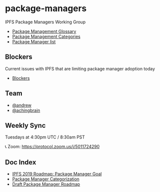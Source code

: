 # package-managers

IPFS Package Managers Working Group

- [Package Management Glossary](glossary.md)
- [Package Management Categories](categories.md)
- [Package Manager list](package-managers)

## Blockers

Current issues with IPFS that are limiting package manager adoption today

- [Blockers](blockers.md)

## Team
- [@andrew](http://github.com/andrew)
- [@achingbrain](https://github.com/achingbrain)

## Weekly Sync
Tuesdays at 4:30pm UTC / 8:30am PST

📞 Zoom: https://protocol.zoom.us/j/5011724290

## Doc Index
- [IPFS 2019 Roadmap: Package Manager Goal](https://github.com/ipfs/roadmap#-package-managers-d1-e5-i3)
- [Package Manager Categorization](https://docs.google.com/document/d/1WwekeTJ4tAPjLVDnfIt-dXrgu7vGD29T07EQWN2_G-A/edit#heading=h.kgd4ngectp6q)
- [Draft Package Manager Roadmap](https://docs.google.com/document/d/1-HtUiRpMzYq9to56ShCGyCr-NCZ6TR49Zl-b5HHJdm0/edit#heading=h.5zpzsg32y0bx)

